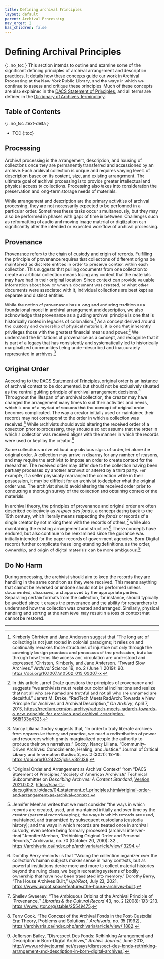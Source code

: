 ```yaml
---
title: Defining Archival Principles
layout: default
parent: Archival Processing
nav_order: 2
has_children: false
---
```

# Defining Archival Principles
{: .no_toc }
This section intends to outline and examine some of the significant defining principles of archival arrangement and description practices. It details how these concepts guide our work in Archival Processing at the New York Public Library, and the ways in which we continue to assess and critique these principles. Much of these concepts are also explained in the [DACS Statement of Principles](https://saa-ts-dacs.github.io/dacs/04_statement_of_principles.html), and all terms are defined in the [Dictionary of Archives Terminology](https://dictionary.archivists.org/).

## Table of Contents
{: .no_toc .text-delta }

- TOC
{:toc}

## Processing
Archival processing is the arrangement, description, and housing of collections once they are permanently transferred and accessioned by an archive. Each archival collection is unique and requires varying levels of description based on its content, size, and existing arrangement. The ultimate goal of archival processing is to provide greater intellectual and physical access to collections. Processing also takes into consideration the preservation and long-term storage needs of materials.

While arrangement and description are the primary activities of archival processing, they are not necessarily expected to be performed in a particular order. Sometimes these tasks occur simultaneously, but they may also be performed in phases with gaps of time in between. Challenges such as reformatting of audio and moving image material or digitization can significantly alter the intended or expected workflow of archival processing.

## Provenance
[Provenance]( https://dictionary.archivists.org/entry/provenance.html) refers to the chain of custody and origin of records. Fulfilling the principle of provenance requires that collections of different origins be maintained as discrete entities in order to preserve context within each collection. This suggests that pulling documents from one collection to create an artificial collection means losing any context that the materials may have had in their original location. Since context can provide valuable information about how or when a document was created, or what other documents were associated with it, individual collections are best kept as separate and distinct entities. 

While the notion of provenance has a long and enduring tradition as a foundational model in archival arrangement and description, we also acknowledge that provenance as a guiding archival principle is one that is historically rooted in legacies of colonialism.[^1] As a concept derived around the custody and ownership of physical materials, it is one that inherently privileges those with the greatest financial means and power.[^2] We understand the limitations of provenance as a concept, and recognize that it is part of a legacy that has consistently and systematically led to historically marginalized communities being under-described and inaccurately represented in archives.[^3] 

## Original Order
According to the [DACS Statement of Principles](https://saa-ts-dacs.github.io/dacs/04_statement_of_principles.html#original-order-and-arrangement-as-archival-context), original order is an instance of archival context to be documented, but should not be exclusively situated as the central guiding principle of archival arrangement decisions.[^4] Throughout the lifespan of an archival collection, the creator may have changed the arrangement many times to suit their activities and needs, which is one of a myriad of reasons that the concept of original order becomes complicated. The way a creator initially used or maintained their records may not correspond to the order in which a collection was received.[^5] While archivists should avoid altering the received order of a collection prior to processing, they should also not assume that the order in which a collection was received aligns with the manner in which the records were used or kept by the creator.[^6]

Some collections arrive without any obvious signs of order, let alone the original order. A collection may arrive in disarray for any number of reasons, and may require the archivist to impose an order to create context for the researcher. The received order may differ due to the collection having been partially processed by another archivist or altered by a third party. For example, if a seller physically rearranged the collection while in their possession, it may be difficult for an archivist to decipher what the original order was. The archivist should avoid altering the received order prior to conducting a thorough survey of the collection and obtaining context of the materials.

In archival theory, the principles of provenance and original order are often described collectively as _respect des fonds_, a concept dating back to the 19th century, which literally means respecting the _fonds_ or records of a single creator by not mixing them with the records of others,[^7] while also maintaining the existing arrangement and structure.[^8] These concepts have endured, but also continue to be reexamined since the guidance was initially intended for the paper records of government agencies. Born-Digital records further complicate these long-standing definitions, as the order, ownership, and origin of digital materials can be more ambiguous.[^9]

## Do No Harm
During processing, the archivist should aim to keep the records they are handling in the same condition as they were received. This means anything that cannot be reversed or undone should not be performed unless documented, discussed, and approved by the appropriate parties. Separating certain formats from the collection, for instance, should typically be avoided since it erases the provenance and the ability for researchers to understand how the collection was created and arranged. Similarly, physical handling and sorting at the item level may result in a loss of context that cannot be restored. 

---

[^1]: Kimberly Christen and Jane Anderson suggest that “The long arc of collecting is not just rooted in colonial paradigms; it relies on and continually remakes those structures of injustice not only through the seemingly benign practices and processes of the profession, but also through how terms like access and circulation are understood and expressed,”Christen, Kimberly, and Jane Anderson. “Toward Slow Archives.” _Archival Science_ 19, no. 2 (June 1, 2019): 90. <https://doi.org/10.1007/s10502-019-09307-x>.

[^2]: In this article Jarret Drake questions the principles of provenance and suggests “we archivists must resist our colonial inclinations and realize that not all who are named are truthful and not all who are unnamed are deceitful.” Jarrett M. Drake, “RadTech Meets RadArch: Towards A New Principle for Archives and Archival Description,” _On Archivy_, April 7, 2016, <https://medium.com/on-archivy/radtech-meets-radarch-towards-a-new-principle-for-archives-and-archival-description-568f133e4325>.

[^3]: Nancy Liliana Godoy suggests  that, “In order to  truly liberate  archives from oppressive theory and practice, we need a redistribution of  power and resources which grants marginalized people the  authority to produce their own narratives.” Godoy, Nancy Liliana. “Community-Driven Archives: Conocimiento, Healing, and Justice.” Journal of Critical Library and Information Studies 3, no. 2 (2021): 18–19. https://doi.org/10.24242/jclis.v3i2.136.

[^4]: “Original Order and Arrangement as Archival Context” from “DACS Statement of Principles,” Society of American Archivists’ Technical Subcommittee on _Describing Archives: A Content Standard_, [Version 2021.0.0.2](https://saa-ts-dacs.github.io/dacs/changelog.html#dacs-2021002), <https://saa-ts-dacs.github.io/dacs/04_statement_of_principles.html#original-order-and-arrangement-as-archival-context>.

[^5]: Jennifer Meehan writes that we must consider “the ways in which records are created, used, and maintained initially and over time by the creator (personal recordkeeping); the ways in which records are used, maintained, and transmitted by subsequent custodians (custodial history); and the ways in which records are treated once in archival custody, even before being formally processed (archival interven-tion).”Jennifer Meehan, “Rethinking Original Order and Personal Records,” Archivaria, no. 70 (October 20, 2010): 32., <https://archivaria.ca/index.php/archivaria/article/view/13294>.

[^6]: Dorothy Berry reminds us that “Valuing the collection organizer over the collection’s human subjects makes sense in many contexts, but as powerful institutions desire more and more to collect material histories beyond the ruling class, we begin recreating systems of bodily ownership that have now been translated into memory.” Dorothy Berry, “The House Archives Built,” _Up//Root_, July 23, 2021, <https://www.uproot.space/features/the-house-archives-built>.

[^7]: Shelley Sweeney, “The Ambiguous Origins of the Archival Principle of ‘Provenance,’” _Libraries & the Cultural Record_ 43, no. 2 (2008): 193–213. <https://www.jstor.org/stable/25549475>.

[^8]: Terry Cook, “The Concept of the Archival Fonds in the Post-Custodial Era: Theory, Problems and Solutions,” _Archivaria_, no. 35 (1992), <https://archivaria.ca/index.php/archivaria/article/view/11882>.

[^9]: Jefferson Bailey, “Disrespect Des Fonds: Rethinking Arrangement and Description in Born-Digital Archives,” _Archive Journal_, June 2013, <http://www.archivejournal.net/essays/disrespect-des-fonds-rethinking-arrangement-and-description-in-born-digital-archives/>.